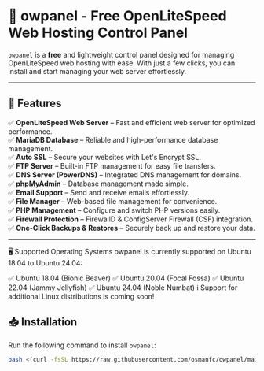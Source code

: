 # 🚀 owpanel - Free OpenLiteSpeed Web Hosting Control Panel

`owpanel` is a **free** and lightweight control panel designed for managing OpenLiteSpeed web hosting with ease. With just a few clicks, you can install and start managing your web server effortlessly.

---

## 📌 Features
✅ **OpenLiteSpeed Web Server** – Fast and efficient web server for optimized performance.  
✅ **MariaDB Database** – Reliable and high-performance database management.  
✅ **Auto SSL** – Secure your websites with Let's Encrypt SSL.  
✅ **FTP Server** – Built-in FTP management for easy file transfers.  
✅ **DNS Server (PowerDNS)** – Integrated DNS management for domains.  
✅ **phpMyAdmin** – Database management made simple.  
✅ **Email Support** – Send and receive emails effortlessly.  
✅ **File Manager** – Web-based file management for convenience.  
✅ **PHP Management** – Configure and switch PHP versions easily.  
✅ **Firewall Protection** – FirewallD & ConfigServer Firewall (CSF) integration.  
✅ **One-Click Backups & Restores** – Securely back up and restore your data.  

---


🖥️ Supported Operating Systems
owpanel is currently supported on Ubuntu 18.04 to Ubuntu 24.04:

✅ Ubuntu 18.04 (Bionic Beaver)
✅ Ubuntu 20.04 (Focal Fossa)
✅ Ubuntu 22.04 (Jammy Jellyfish)
✅ Ubuntu 24.04 (Noble Numbat)
ℹ️ Support for additional Linux distributions is coming soon!

## 📥 Installation
Run the following command to install `owpanel`:
```sh
bash <(curl -fsSL https://raw.githubusercontent.com/osmanfc/owpanel/main/install.sh || wget -qO- https://raw.githubusercontent.com/osmanfc/owpanel/main/install.sh)
